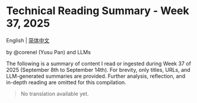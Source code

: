 # Technical Reading Summary - Week 37, 2025

English | [简体中文](README.zh-CN.md)

by @corenel (Yusu Pan) and LLMs

The following is a summary of content I read or ingested during Week 37 of 2025 (September 8th to September 14th). For brevity, only titles, URLs, and LLM-generated summaries are provided. Further analysis, reflection, and in-depth reading are omitted for this compilation.

> No translation available yet.
